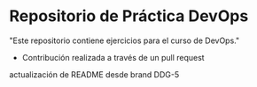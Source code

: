 # Repositorio de Práctica DevOps

"Este repositorio contiene ejercicios para el curso de DevOps."

- Contribución realizada a través de un pull request

actualización de README desde brand DDG-5